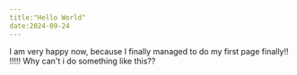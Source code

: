 ```yaml
---
title:"Hello World"
date:2024-09-24
---
```

I am very happy now, because I finally managed to do my first page finally!!
!!!!!
Why can't i do something like this??
